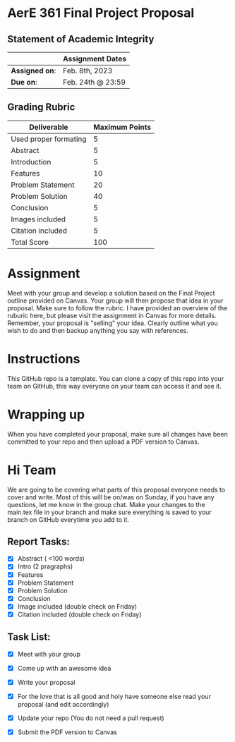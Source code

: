 # AerE 361 Final Project Proposal

## Statement of Academic Integrity


| | Assignment Dates |
| --- | --- |
|**Assigned on**: | Feb. 8th, 2023 |
|**Due on**: | Feb. 24th @ 23:59 |


## Grading Rubric

|Deliverable | Maximum Points |
|---|---|
| Used proper formating | 5 |
| Abstract | 5 |
| Introduction | 5 |
| Features | 10 |
| Problem Statement | 20 |
| Problem Solution | 40 |
| Conclusion | 5 |
| Images included | 5 |
| Citation included | 5 |
| Total Score | 100 |


# Assignment

Meet with your group and develop a solution based on the Final Project outline provided on Canvas. Your group will then propose that idea in your proposal. Make sure to follow the rubric. I have provided an overview of the ruburic here, but please visit the assignment in Canvas for more details. Remember, your proposal is "selling" your idea. Clearly outline what you wish to do and then backup anything you say with references.

# Instructions
This GitHub repo is a template. You can clone a copy of this repo into your team on GitHub, this way everyone on your team can access it and see it.

# Wrapping up
When you have completed your proposal, make sure all changes have been committed to your repo and then upload a PDF version to Canvas.

# Hi Team
We are going to be covering what parts of this proposal everyone needs to cover and write. Most of this will be on/was on Sunday, if you have any questions, let me know in the group chat. Make your changes to the main.tex file in your branch and make sure everything is saved to your branch on GitHub everytime you add to it.

## Report Tasks:
- [x] Abstract ( <100 words)
- [x] Intro    (2 pragraphs)
- [x] Features 
- [x] Problem Statement
- [x] Problem Solution
- [x] Conclusion
- [x] Image included (double check on Friday)
- [x] Citation included (double check on Friday)

## Task List:
- [x] Meet with your group
- [x] Come up with an awesome idea
- [x] Write your proposal
- [x] For the love that is all good and holy have someone else read your proposal (and edit accordingly)
- [x] Update your repo (You do not need a pull request)
- [x] Submit the PDF version to Canvas

